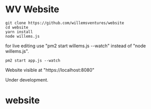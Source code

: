 # WV Website

```
git clone https://github.com/willemsventures/website
cd website
yarn install
node willems.js
```

for live editing use "pm2 start willems.js --watch" instead of "node willems.js".

```
pm2 start app.js --watch
```

Website visible at "https://localhost:8080"

Under development.

# website
